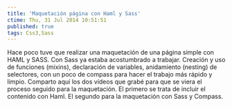 ```yaml
---
title: 'Maquetación página con Haml y Sass'
ctime: Thu, 31 Jul 2014 10:51:51
published: true
tags: Css3,Sass
---
```


Hace poco tuve que realizar una maquetación de una página simple con HAML y SASS. Con Sass ya estaba acostumbrado a trabajar. Creación y uso de funciones (mixins), declaración de variables, anidamiento (nesting) de selectores, con un poco de compass para hacer el trabajo más rápido y limpio. Comparto aquí los dos vídeos que grabé para que se viera el proceso seguido para la maquetación. El primero se trata de incluir el contenido con Haml. El segundo para la maquetación con Sass y Compass.